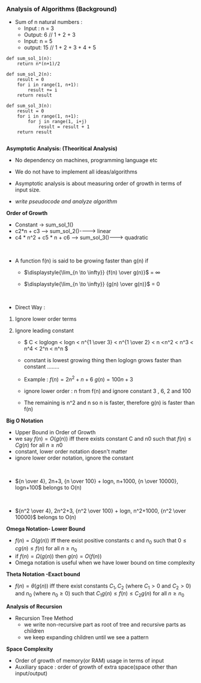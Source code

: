 ### Analysis of Algorithms (Background)
* Sum of n natural numbers :
    * Input : n = 3
    * Output: 6 // 1 + 2 + 3
    * Input: n = 5
    * output: 15 // 1 + 2 + 3 + 4 + 5

```
def sum_sol_1(n):
    return n*(n+1)/2

def sum_sol_2(n):
    result = 0
    for i in range(1, n+1):
        result += i
    return result

def sum_sol_3(n):
    result = 0
    for i in range(1, n+1):
        for j in range(1, i+j)
            result = result + 1
    return result


```

**Asymptotic Analysis: (Theoritical Analysis)**
* No dependency on machines, programming language etc
* We do not have to implement all ideas/algorithms
* Asymptotic analysis is about measuring order of growth in terms of input size.

* *write pseudocode and analyze algorithm*

**Order of Growth**
* Constant -> sum_sol_1()
* c2*n + c3 --> sum_sol_2()----> linear 
* c4 * n^2 + c5 * n + c6 --> sum_sol_3()---> quadratic 

<br>

* A function f(n) is said to be growing faster than g(n) if 

    * $\displaystyle{\lim_{n \to \infty}} {f(n) \over g(n)}$  = ${\infty}$


    *  $\displaystyle{\lim_{n \to \infty}} {g(n) \over g(n)}$  = ${0}$

<br>

* Direct Way :
1. Ignore lower order terms 
2. Ignore leading constant 

    * $ C < loglogn < logn < n^{1 \over 3} < n^{1 \over 2} < n <n^2 < n^3 < n^4 < 2^n < n^n $ 

    * constant is lowest growing thing then loglogn grows faster than constant ........

    * Example :
    $f(n)= 2n^2 + n + 6$
    $g(n) = 100n + 3$
    * ignore lower order : n from f(n) and ignore constant 3 , 6, 2 and 100
    * The remaining is n^2 and n so n is faster, therefore g(n) is faster than f(n)

**Big O Notation**
* Upper Bound in Order of Growth 
* we say $f(n) = O(g(n))$ iff there exists constant C and n0 such that $f(n) \leq Cg(n)$ for all $n \geq n0$
* constant, lower order notation doesn't matter 
* ignore lower order notation, ignore the constant 

<br>

* ${n \over 4}, 2n+3, {n \over 100} + logn, n+1000, {n \over 10000}, logn+100$   belongs to O(n)

<br>

* ${n^2 \over 4}, 2n^2+3, {n^2 \over 100} + logn, n^2+1000, {n^2 \over 10000}$    belongs to O(n)

**Omega Notation- Lower Bound**
*  $f(n) = \Omega(g(n))$ iff there exist positive constants c and $n_0$ such that $0 \leq cg(n) \leq f(n)$ for all $n \geq n_0$
* if $f(n) = \Omega (g(n))$ then $g(n) = O(f(n))$
* Omega notation is useful when we have lower bound on time complexity 

**Theta Notation -Exact bound**
* $f(n) = \theta (g(n))$ iff there exist constants $C_1, C_2$ (where $C_1 > 0$ and $C_2 >0$) and $n_0$ (where $n_0 \geq 0$) such that $C_1g(n) \leq f(n) \leq C_2g(n)$ for all $n \geq n_0$

**Analysis of Recursion**
* Recursion Tree Method 
    - we write non-recursive part as root of tree and recursive parts as children 
    - we keep expanding children until we see a pattern 

**Space Complexity**
* Order of growth of memory(or RAM) usage in terms of input 
* Auxiliary space : order of growth of extra space(space other than input/output)


